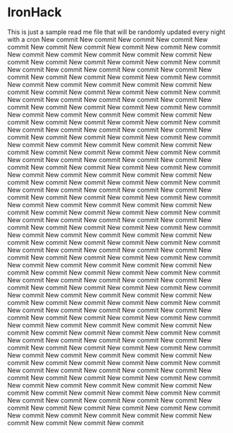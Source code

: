 # IronHack 

This is just a sample read me file that will be randomly updated every night with a cron New commit
New commit
New commit
New commit
New commit
New commit
New commit
New commit
New commit
New commit
New commit
New commit
New commit
New commit
New commit
New commit
New commit
New commit
New commit
New commit
New commit
New commit
New commit
New commit
New commit
New commit
New commit
New commit
New commit
New commit
New commit
New commit
New commit
New commit
New commit
New commit
New commit
New commit
New commit
New commit
New commit
New commit
New commit
New commit
New commit
New commit
New commit
New commit
New commit
New commit
New commit
New commit
New commit
New commit
New commit
New commit
New commit
New commit
New commit
New commit
New commit
New commit
New commit
New commit
New commit
New commit
New commit
New commit
New commit
New commit
New commit
New commit
New commit
New commit
New commit
New commit
New commit
New commit
New commit
New commit
New commit
New commit
New commit
New commit
New commit
New commit
New commit
New commit
New commit
New commit
New commit
New commit
New commit
New commit
New commit
New commit
New commit
New commit
New commit
New commit
New commit
New commit
New commit
New commit
New commit
New commit
New commit
New commit
New commit
New commit
New commit
New commit
New commit
New commit
New commit
New commit
New commit
New commit
New commit
New commit
New commit
New commit
New commit
New commit
New commit
New commit
New commit
New commit
New commit
New commit
New commit
New commit
New commit
New commit
New commit
New commit
New commit
New commit
New commit
New commit
New commit
New commit
New commit
New commit
New commit
New commit
New commit
New commit
New commit
New commit
New commit
New commit
New commit
New commit
New commit
New commit
New commit
New commit
New commit
New commit
New commit
New commit
New commit
New commit
New commit
New commit
New commit
New commit
New commit
New commit
New commit
New commit
New commit
New commit
New commit
New commit
New commit
New commit
New commit
New commit
New commit
New commit
New commit
New commit
New commit
New commit
New commit
New commit
New commit
New commit
New commit
New commit
New commit
New commit
New commit
New commit
New commit
New commit
New commit
New commit
New commit
New commit
New commit
New commit
New commit
New commit
New commit
New commit
New commit
New commit
New commit
New commit
New commit
New commit
New commit
New commit
New commit
New commit
New commit
New commit
New commit
New commit
New commit
New commit
New commit
New commit
New commit
New commit
New commit
New commit
New commit
New commit
New commit
New commit
New commit
New commit
New commit
New commit
New commit
New commit
New commit
New commit
New commit
New commit
New commit
New commit
New commit
New commit
New commit
New commit
New commit
New commit
New commit
New commit
New commit
New commit
New commit
New commit
New commit
New commit
New commit
New commit
New commit
New commit
New commit
New commit
New commit
New commit
New commit
New commit
New commit
New commit
New commit
New commit
New commit
New commit
New commit
New commit
New commit
New commit
New commit
New commit
New commit
